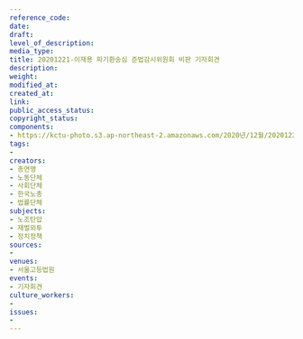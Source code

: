 ```yaml
---
reference_code: 
date: 
draft: 
level_of_description: 
media_type: 
title: 20201221-이재용 파기환송심 준법감시위원회 비판 기자회견
description: 
weight: 
modified_at: 
created_at: 
link: 
public_access_status: 
copyright_status: 
components:
- https://kctu-photo.s3.ap-northeast-2.amazonaws.com/2020년/12월/20201221-이재용+파기환송심+준법감시위원회+비판+기자회견/_1DX4015.jpg
tags:
- 
creators:
- 총연맹
- 노동단체
- 사회단체
- 한국노총
- 법률단체
subjects:
- 노조탄압
- 재벌외투
- 정치정책
sources:
- 
venues:
- 서울고등법원
events:
- 기자회견
culture_workers:
- 
issues:
- 
---
```

